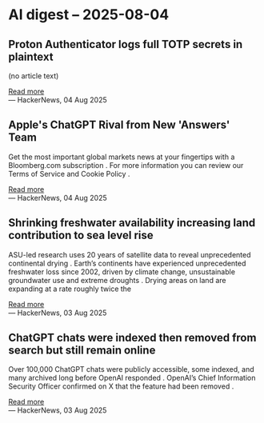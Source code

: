 # AI digest – 2025-08-04

## Proton Authenticator logs full TOTP secrets in plaintext

(no article text)

[Read more](https://www.reddit.com/r/privacy/s/CwxdZZOCZ7)  
— HackerNews, 04 Aug 2025

## Apple's ChatGPT Rival from New 'Answers' Team

Get the most important global markets news at your fingertips with a Bloomberg.com subscription . For more information you can review our Terms of Service and Cookie Policy .

[Read more](https://www.bloomberg.com/news/newsletters/2025-08-03/apple-s-chatgpt-rival-from-new-answers-team-iphone-17-spotted-in-the-wild-mdvmqs6g)  
— HackerNews, 04 Aug 2025

## Shrinking freshwater availability increasing land contribution to sea level rise

ASU-led research uses 20 years of satellite data to reveal unprecedented continental drying . Earth’s continents have experienced unprecedented freshwater loss since 2002, driven by climate change, unsustainable groundwater use and extreme droughts . Drying areas on land are expanding at a rate roughly twice the

[Read more](https://news.asu.edu/20250725-environment-and-sustainability-new-global-study-shows-freshwater-disappearing-alarming)  
— HackerNews, 03 Aug 2025

## ChatGPT chats were indexed then removed from search but still remain online

Over 100,000 ChatGPT chats were publicly accessible, some indexed, and many archived long before OpenAI responded . OpenAI’s Chief Information Security Officer confirmed on X that the feature had been removed .

[Read more](https://growtika.com/chatgpt-shared-chats-seo-indexing-privacy-leak/)  
— HackerNews, 03 Aug 2025
